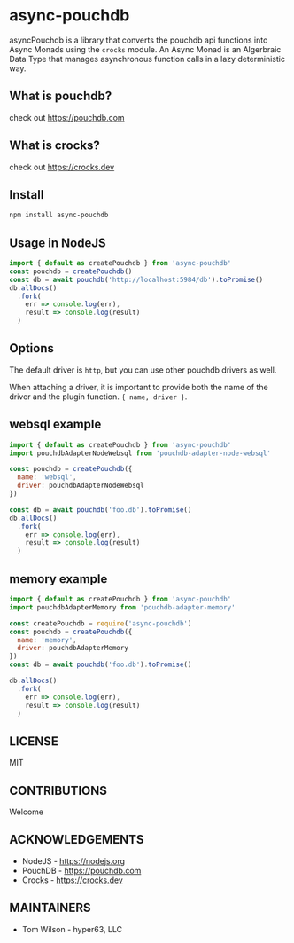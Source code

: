 # async-pouchdb

asyncPouchdb is a library that converts the pouchdb api functions into Async Monads 
using the `crocks` module. An Async Monad is an Algerbraic Data Type that manages 
asynchronous function calls in a lazy deterministic way. 

## What is pouchdb? 

check out https://pouchdb.com

## What is crocks?

check out https://crocks.dev

## Install

``` sh
npm install async-pouchdb
```

## Usage in NodeJS

``` js
import { default as createPouchdb } from 'async-pouchdb'
const pouchdb = createPouchdb()
const db = await pouchdb('http://localhost:5984/db').toPromise()
db.allDocs()
  .fork(
    err => console.log(err),
    result => console.log(result)
  )
```

## Options

The default driver is `http`, but you can use other pouchdb drivers as well.

When attaching a driver, it is important to provide both the name of the driver and 
the plugin function. `{ name, driver }`.

## websql example

``` js
import { default as createPouchdb } from 'async-pouchdb'
import pouchdbAdapterNodeWebsql from 'pouchdb-adapter-node-websql'

const pouchdb = createPouchdb({ 
  name: 'websql', 
  driver: pouchdbAdapterNodeWebsql 
})

const db = await pouchdb('foo.db').toPromise()
db.allDocs()
  .fork(
    err => console.log(err),
    result => console.log(result)
  )
```

## memory example


``` js
import { default as createPouchdb } from 'async-pouchdb'
import pouchdbAdapterMemory from 'pouchdb-adapter-memory'

const createPouchdb = require('async-pouchdb')
const pouchdb = createPouchdb({ 
  name: 'memory', 
  driver: pouchdbAdapterMemory 
})
const db = await pouchdb('foo.db').toPromise()

db.allDocs()
  .fork(
    err => console.log(err),
    result => console.log(result)
  )
```

## LICENSE 

MIT

## CONTRIBUTIONS

Welcome

## ACKNOWLEDGEMENTS

* NodeJS - https://nodejs.org
* PouchDB - https://pouchdb.com
* Crocks - https://crocks.dev

## MAINTAINERS

* Tom Wilson - hyper63, LLC
